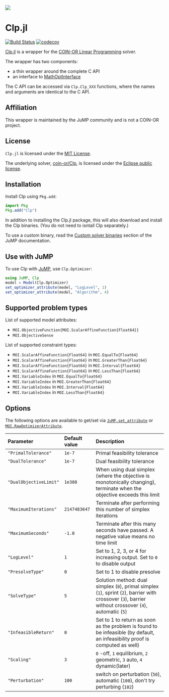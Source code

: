 ![](https://www.coin-or.org/wordpress/wp-content/uploads/2014/08/COINOR.png)

# Clp.jl

[![Build Status](https://github.com/jump-dev/Clp.jl/workflows/CI/badge.svg?branch=master)](https://github.com/jump-dev/Clp.jl/actions?query=workflow%3ACI)
[![codecov](https://codecov.io/gh/jump-dev/Clp.jl/branch/master/graph/badge.svg)](https://codecov.io/gh/jump-dev/Clp.jl)

[Clp.jl](https://github.com/jump-dev/Clp.jl) is a wrapper for the
[COIN-OR Linear Programming](https://projects.coin-or.org/Clp) solver.

The wrapper has two components:
 * a thin wrapper around the complete C API
 * an interface to [MathOptInterface](https://github.com/jump-dev/MathOptInterface.jl)

The C API can be accessed via `Clp.Clp_XXX` functions, where the names and
arguments are identical to the C API.

## Affiliation

This wrapper is maintained by the JuMP community and is not a COIN-OR project.

## License

`Clp.jl` is licensed under the [MIT License](https://github.com/jump-dev/Clp.jl/blob/master/LICENSE.md).

The underlying solver, [coin-or/Clp](https://github.com/coin-or/Clp), is
licensed under the [Eclipse public license](https://github.com/coin-or/Clp/blob/master/LICENSE).

## Installation

Install Clp using `Pkg.add`:
```julia
import Pkg
Pkg.add("Clp")
```

In addition to installing the Clp.jl package, this will also download and
install the Clp binaries. (You do not need to isntall Clp separately.)

To use a custom binary, read the [Custom solver binaries](https://jump.dev/JuMP.jl/stable/developers/custom_solver_binaries/)
section of the JuMP documentation.

## Use with JuMP

To use Clp with [JuMP](https://github.com/jump-dev/JuMP.jl), use `Clp.Optimizer`:
```julia
using JuMP, Clp
model = Model(Clp.Optimizer)
set_optimizer_attribute(model, "LogLevel", 1)
set_optimizer_attribute(model, "Algorithm", 4)
```

## Supported problem types

List of supported model attributes:

 * `MOI.ObjectiveFunction{MOI.ScalarAffineFunction{Float64}}`
 * `MOI.ObjectiveSense`

List of supported constraint types:

 * `MOI.ScalarAffineFunction{Float64}` in `MOI.EqualTo{Float64}`
 * `MOI.ScalarAffineFunction{Float64}` in `MOI.GreaterThan{Float64}`
 * `MOI.ScalarAffineFunction{Float64}` in `MOI.Interval{Float64}`
 * `MOI.ScalarAffineFunction{Float64}` in `MOI.LessThan{Float64}`
 * `MOI.VariableIndex` in `MOI.EqualTo{Float64}`
 * `MOI.VariableIndex` in `MOI.GreaterThan{Float64}`
 * `MOI.VariableIndex` in `MOI.Interval{Float64}`
 * `MOI.VariableIndex` in `MOI.LessThan{Float64}`

## Options

The following options are available to get/set via [`JuMP.set_attribute`](@ref)
or [`MOI.RawOptimizerAttribute`](@ref).

| Parameter | Default value | Description |
|:----------|:--------------|:----------|
| `"PrimalTolerance"` | `1e-7` | Primal feasibility tolerance |
| `"DualTolerance"`   | `1e-7` | Dual feasibility tolerance |
| `"DualObjectiveLimit"` | `1e308` | When using dual simplex (where the objective is monotonically changing), terminate when the objective exceeds this limit |
| `"MaximumIterations"` | `2147483647` | Terminate after performing this number of simplex iterations |
| `"MaximumSeconds"` | `-1.0` | Terminate after this many seconds have passed. A negative value means no time limit |
| `"LogLevel"` | `1` | Set to 1, 2, 3, or 4 for increasing output. Set to `0` to disable output |
| `"PresolveType"` | `0` | Set to 1 to disable presolve |
| `"SolveType"` | `5` | Solution method: dual simplex (`0`), primal simplex (`1`), sprint (`2`), barrier with crossover (`3`), barrier without crossover (`4`), automatic (`5`) |
| `"InfeasibleReturn"` | `0` | Set to 1 to return as soon as the problem is found to be infeasible (by default, an infeasibility proof is computed as well) |
| `"Scaling"` | `3` | `0` -off, `1` equilibrium, `2` geometric, `3` auto, `4` dynamic(later) |
| `"Perturbation"` | `100` | switch on perturbation (`50`), automatic (`100`), don't try perturbing (`102`) |
